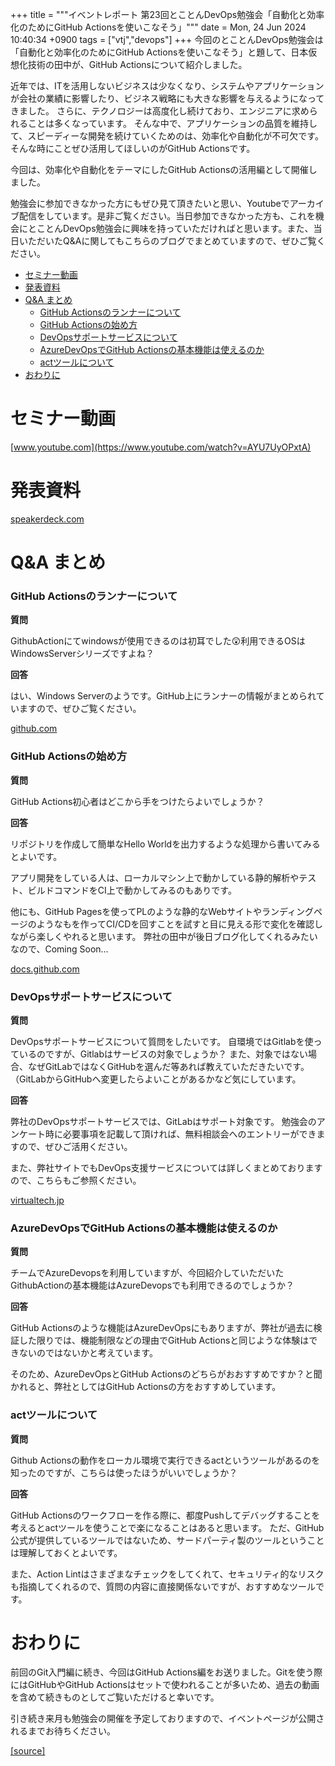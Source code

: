 +++
title = """イベントレポート 第23回とことんDevOps勉強会「自動化と効率化のためにGitHub Actionsを使いこなそう」"""
date = Mon, 24 Jun 2024 10:40:34 +0900
tags = ["vtj","devops"]
+++
今回のとことんDevOps勉強会は「自動化と効率化のためにGitHub Actionsを使いこなそう」と題して、日本仮想化技術の田中が、GitHub Actionsについて紹介しました。

近年では、ITを活用しないビジネスは少なくなり、システムやアプリケーションが会社の業績に影響したり、ビジネス戦略にも大きな影響を与えるようになってきました。 さらに、テクノロジーは高度化し続けており、エンジニアに求められることは多くなっています。 そんな中で、アプリケーションの品質を維持して、スピーディーな開発を続けていくためのは、効率化や自動化が不可欠です。 そんな時にことぜひ活用してほしいのがGitHub Actionsです。

今回は、効率化や自動化をテーマにしたGitHub Actionsの活用編として開催しました。

勉強会に参加できなかった方にもぜひ見て頂きたいと思い、Youtubeでアーカイブ配信をしています。是非ご覧ください。当日参加できなかった方も、これを機会にとことんDevOps勉強会に興味を持っていただければと思います。また、当日いただいたQ&Aに関してもこちらのブログでまとめていますので、ぜひご覧ください。

*   [セミナー動画](#セミナー動画)
*   [発表資料](#発表資料)
*   [Q&A まとめ](#QA-まとめ)
    *   [GitHub Actionsのランナーについて](#GitHub-Actionsのランナーについて)
    *   [GitHub Actionsの始め方](#GitHub-Actionsの始め方)
    *   [DevOpsサポートサービスについて](#DevOpsサポートサービスについて)
    *   [AzureDevOpsでGitHub Actionsの基本機能は使えるのか](#AzureDevOpsでGitHub-Actionsの基本機能は使えるのか)
    *   [actツールについて](#actツールについて)
*   [おわりに](#おわりに)

セミナー動画
======

[www.youtube.com](https://www.youtube.com/watch?v=AYU7UyOPxtA)

発表資料
====

[speakerdeck.com](https://speakerdeck.com/devops_vtj/zi-dong-hua-toxiao-lu-hua-notamenigithub-actionswoshi-ikonasou)

Q&A まとめ
=======

### GitHub Actionsのランナーについて

**質問**

GithubActionにてwindowsが使用できるのは初耳でした😲利用できるOSはWindowsServerシリーズですよね？

**回答**

はい、Windows Serverのようです。GitHub上にランナーの情報がまとめられていますので、ぜひご覧ください。

[github.com](https://github.com/actions/runner-images/blob/main/images/windows/Windows2022-Readme.md)

### GitHub Actionsの始め方

**質問**

GitHub Actions初心者はどこから手をつけたらよいでしょうか？

**回答**

リポジトリを作成して簡単なHello Worldを出力するような処理から書いてみるとよいです。

アプリ開発をしている人は、ローカルマシン上で動かしている静的解析やテスト、ビルドコマンドをCI上で動かしてみるのもありです。

他にも、GitHub Pagesを使ってPLのような静的なWebサイトやランディングページのようなもを作ってCI/CDを回すことを試すと目に見える形で変化を確認しながら楽しくやれると思います。 弊社の田中が後日ブログ化してくれるみたいなので、Coming Soon...

[docs.github.com](https://docs.github.com/ja/pages/getting-started-with-github-pages/about-github-pages)

### DevOpsサポートサービスについて

**質問**

DevOpsサポートサービスについて質問をしたいです。 自環境ではGitlabを使っているのですが、Gitlabはサービスの対象でしょうか？ また、対象ではない場合、なぜGitLabではなくGitHubを選んだ等あれば教えていただきたいです。（GitLabからGitHubへ変更したらよいことがあるかなど気にしています。

**回答**

弊社のDevOpsサポートサービスでは、GitLabはサポート対象です。 勉強会のアンケート時に必要事項を記載して頂ければ、無料相談会へのエントリーができますので、ぜひご活用ください。

また、弊社サイトでもDevOps支援サービスについては詳しくまとめておりますので、こちらもご参照ください。

[virtualtech.jp](https://virtualtech.jp/devops/)

### AzureDevOpsでGitHub Actionsの基本機能は使えるのか

**質問**

チームでAzureDevopsを利用していますが、今回紹介していただいたGithubActionの基本機能はAzureDevopsでも利用できるのでしょうか？

**回答**

GitHub Actionsのような機能はAzureDevOpsにもありますが、弊社が過去に検証した限りでは、機能制限などの理由でGitHub Actionsと同じような体験はできないのではないかと考えています。

そのため、AzureDevOpsとGitHub Actionsのどちらがおおすすめですか？と聞かれると、弊社としてはGitHub Actionsの方をおすすめしています。

### actツールについて

**質問**

Github Actionsの動作をローカル環境で実行できるactというツールがあるのを知ったのですが、こちらは使ったほうがいいでしょうか？

**回答**

GitHub Actionsのワークフローを作る際に、都度Pushしてデバッグすることを考えるとactツールを使うことで楽になることはあると思います。 ただ、GitHub公式が提供しているツールではないため、サードパーティ製のツールということは理解しておくとよいです。

また、Action Lintはさまざまなチェックをしてくれて、セキュリティ的なリスクも指摘してくれるので、質問の内容に直接関係ないですが、おすすめなツールです。

おわりに
====

前回のGit入門編に続き、今回はGitHub Actions編をお送りました。Gitを使う際にはGitHubやGitHub Actionsはセットで使われることが多いため、過去の動画を含めて続きものとしてご覧いただけると幸いです。

引き続き来月も勉強会の開催を予定しておりますので、イベントページが公開されるまでお待ちください。

[[source]](https://devops-blog.virtualtech.jp/entry/20240624/1719193234)
